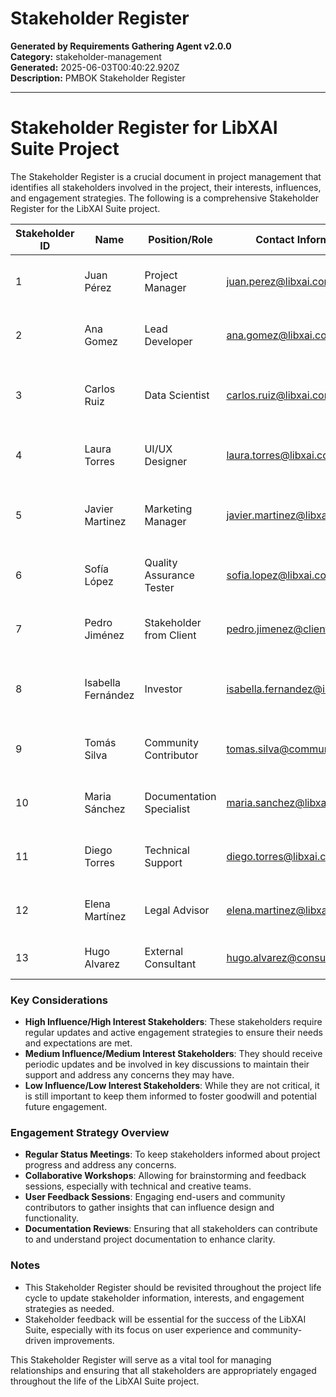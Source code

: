 # Stakeholder Register

**Generated by Requirements Gathering Agent v2.0.0**  
**Category:** stakeholder-management  
**Generated:** 2025-06-03T00:40:22.920Z  
**Description:** PMBOK Stakeholder Register

---

# Stakeholder Register for LibXAI Suite Project

The Stakeholder Register is a crucial document in project management that identifies all stakeholders involved in the project, their interests, influences, and engagement strategies. The following is a comprehensive Stakeholder Register for the LibXAI Suite project.

| **Stakeholder ID** | **Name**                     | **Position/Role**               | **Contact Information**              | **Interest**                                       | **Influence** | **Engagement Strategy**                        | **Notes**                                    |
|---------------------|------------------------------|---------------------------------|--------------------------------------|---------------------------------------------------|---------------|------------------------------------------------|-----------------------------------------------|
| 1                   | Juan Pérez                   | Project Manager                 | juan.perez@libxai.com               | Success of the project, on-time delivery          | High          | Regular status meetings, weekly updates       | Responsible for overall project oversight     |
| 2                   | Ana Gomez                    | Lead Developer                  | ana.gomez@libxai.com                | Implementation of features, adherence to timelines | Medium        | Daily stand-ups, agile retrospectives         | Key technical decision-maker                   |
| 3                   | Carlos Ruiz                  | Data Scientist                  | carlos.ruiz@libxai.com              | Development of AI algorithms, predictive analysis  | High          | Collaborative workshops, brainstorming sessions | Critical for AI functionalities                |
| 4                   | Laura Torres                 | UI/UX Designer                  | laura.torres@libxai.com             | User experience, design quality                    | Medium        | Design reviews, user feedback sessions         | Focus on responsive design and user feedback   |
| 5                   | Javier Martinez              | Marketing Manager               | javier.martinez@libxai.com          | Market adoption, user engagement                    | Medium        | Marketing strategy meetings, progress reports  | Responsible for product launch strategy        |
| 6                   | Sofía López                  | Quality Assurance Tester        | sofia.lopez@libxai.com              | Product quality, bug identification                 | Medium        | Test case reviews, quality check-ins           | Ensures product meets quality standards        |
| 7                   | Pedro Jiménez                | Stakeholder from Client         | pedro.jimenez@client.com            | Product functionality, meeting client needs        | High          | Regular updates, feedback loops                | Represents client's interests and requirements  |
| 8                   | Isabella Fernández           | Investor                        | isabella.fernandez@investor.com     | Return on investment, project viability             | High          | Monthly investment reviews, financial reports   | Key financial backer of the project           |
| 9                   | Tomás Silva                 | Community Contributor           | tomas.silva@community.com            | Community feedback, contributions                   | Low           | Community forums, feedback surveys              | May provide valuable insights and suggestions  |
| 10                  | Maria Sánchez                | Documentation Specialist        | maria.sanchez@libxai.com            | Project documentation, user manuals                 | Low           | Regular documentation updates, reviews          | Ensures clarity and usability of documentation  |
| 11                  | Diego Torres                 | Technical Support               | diego.torres@libxai.com             | User support, troubleshooting                        | Medium        | Support ticket reviews, user training sessions  | Key in ensuring user satisfaction               |
| 12                  | Elena Martínez               | Legal Advisor                   | elena.martinez@libxai.com           | Compliance, risk management                         | Medium        | Compliance reviews, risk assessment meetings    | Ensures legal aspects are covered               |
| 13                  | Hugo Alvarez                 | External Consultant             | hugo.alvarez@consultant.com          | Best practices for project management                | Low           | Consultations, advisory meetings                | Provides expert insights as needed              |

### Key Considerations
- **High Influence/High Interest Stakeholders**: These stakeholders require regular updates and active engagement strategies to ensure their needs and expectations are met.
- **Medium Influence/Medium Interest Stakeholders**: They should receive periodic updates and be involved in key discussions to maintain their support and address any concerns they may have.
- **Low Influence/Low Interest Stakeholders**: While they are not critical, it is still important to keep them informed to foster goodwill and potential future engagement.

### Engagement Strategy Overview
- **Regular Status Meetings**: To keep stakeholders informed about project progress and address any concerns.
- **Collaborative Workshops**: Allowing for brainstorming and feedback sessions, especially with technical and creative teams.
- **User Feedback Sessions**: Engaging end-users and community contributors to gather insights that can influence design and functionality.
- **Documentation Reviews**: Ensuring that all stakeholders can contribute to and understand project documentation to enhance clarity.

### Notes
- This Stakeholder Register should be revisited throughout the project life cycle to update stakeholder information, interests, and engagement strategies as needed.
- Stakeholder feedback will be essential for the success of the LibXAI Suite, especially with its focus on user experience and community-driven improvements.

This Stakeholder Register will serve as a vital tool for managing relationships and ensuring that all stakeholders are appropriately engaged throughout the life of the LibXAI Suite project.